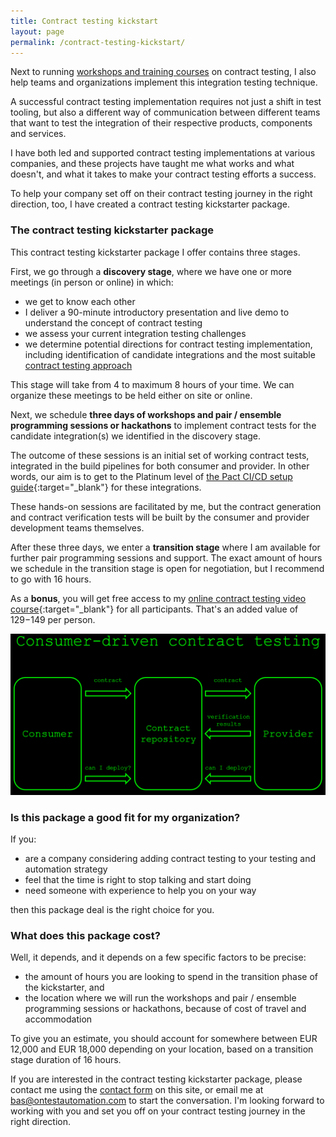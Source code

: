 ```yaml
---
title: Contract testing kickstart
layout: page
permalink: /contract-testing-kickstart/
---
```

Next to running [workshops and training courses](/training/contract-testing/) on contract testing, I also help teams and organizations implement this integration testing technique.

A successful contract testing implementation requires not just a shift in test tooling, but also a different way of communication between different teams that want to test the integration of their respective products, components and services.

I have both led and supported contract testing implementations at various companies, and these projects have taught me what works and what doesn't, and what it takes to make your contract testing efforts a success.

To help your company set off on their contract testing journey in the right direction, too, I have created a contract testing kickstarter package.

### The contract testing kickstarter package

This contract testing kickstarter package I offer contains three stages.

First, we go through a **discovery stage**, where we have one or more meetings (in person or online) in which:

* we get to know each other
* I deliver a 90-minute introductory presentation and live demo to understand the concept of contract testing
* we assess your current integration testing challenges
* we determine potential directions for contract testing implementation, including identification of candidate integrations and the most suitable [contract testing approach](/approaches-to-contract-testing/)

This stage will take from 4 to maximum 8 hours of your time. We can organize these meetings to be held either on site or online.

Next, we schedule **three days of workshops and pair / ensemble programming sessions or hackathons** to implement contract tests for the candidate integration(s) we identified in the discovery stage.

The outcome of these sessions is an initial set of working contract tests, integrated in the build pipelines for both consumer and provider. In other words, our aim is to get to the Platinum level of [the Pact CI/CD setup guide](https://docs.pact.io/pact_nirvana){:target="_blank"} for these integrations. 

These hands-on sessions are facilitated by me, but the contract generation and contract verification tests will be built by the consumer and provider development teams themselves.

After these three days, we enter a **transition stage** where I am available for further pair programming sessions and support. The exact amount of hours we schedule in the transition stage is open for negotiation, but I recommend to go with 16 hours.

As a **bonus**, you will get free access to my [online contract testing video course](https://ontestautomation.teachable.com/p/practical-contract-testing-with-pact){:target="_blank"} for all participants. That's an added value of $129-$149 per person.

![contract_testing_flow](/images/blog/contract_testing_flow.png "Example slide from my training material, depicting the consumer-driven contract testing flow")

### Is this package a good fit for my organization?

If you:

* are a company considering adding contract testing to your testing and automation strategy
* feel that the time is right to stop talking and start doing
* need someone with experience to help you on your way

then this package deal is the right choice for you.

### What does this package cost?

Well, it depends, and it depends on a few specific factors to be precise:

* the amount of hours you are looking to spend in the transition phase of the kickstarter, and
* the location where we will run the workshops and pair / ensemble programming sessions or hackathons, because of cost of travel and accommodation

To give you an estimate, you should account for somewhere between EUR 12,000 and EUR 18,000 depending on your location, based on a transition stage duration of 16 hours. 

If you are interested in the contract testing kickstarter package, please contact me using the [contact form](/contact/) on this site, or email me at bas@ontestautomation.com to start the conversation. I'm looking forward to working with you and set you off on your contract testing journey in the right direction.